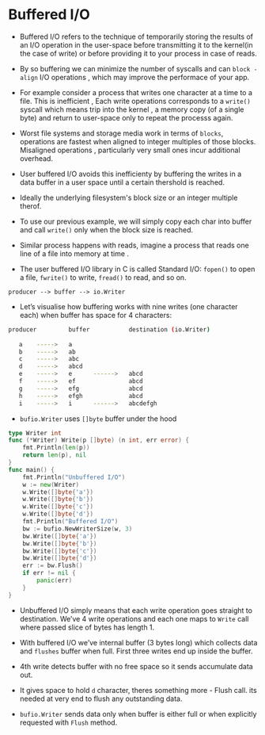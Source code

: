 # Buffered I/O

- Buffered I/O refers to the technique of temporarily storing the results of an I/O operation in the user-space before transmitting it to the kernel(in the case of write) or before providing it to your process in case of reads.

- By so buffering we can minimize the number of syscalls and can ``block -align`` I/O operations , which may improve the performace of your app. 

 - For example consider a process that writes one character at  a time to a file. This is inefficient , Each write operations corresponds to a ``write()`` syscall which means trip into the kernel , a memory copy (of a single byte) and return to user-space only to repeat the processs again.

 - Worst file systems and storage media work in terms of ``blocks``, operations are fastest when aligned to integer multiples of those blocks. Misaligned operations , particularly very small ones incur additional overhead.

 - User buffered I/O avoids this inefficienty by buffering the writes in a data buffer in a user space until a certain thershold is reached.

- Ideally the underlying filesystem's block size or an integer multiple therof.

- To use our previous example, we will simply copy each char into buffer and call ``write()`` only when the block size is reached.

- Similar process happens with reads, imagine a process that reads one line of a file into memory at time .

- The user buffered I/O library in C is called Standard I/O: ``fopen()`` to open a file, ``fwrite()`` to write, ``fread()`` to read, and so on.

``producer --> buffer --> io.Writer``

- Let’s visualise how buffering works with nine writes (one character each) when buffer has space for 4 characters:

```sh
producer         buffer           destination (io.Writer)
 
   a    ----->   a
   b    ----->   ab
   c    ----->   abc
   d    ----->   abcd
   e    ----->   e      ------>   abcd
   f    ----->   ef               abcd
   g    ----->   efg              abcd
   h    ----->   efgh             abcd
   i    ----->   i      ------>   abcdefgh

```

- ``bufio.Writer`` uses ``[]byte`` buffer under the hood 

```go
type Writer int
func (*Writer) Write(p []byte) (n int, err error) {
    fmt.Println(len(p))
    return len(p), nil
}
func main() {
    fmt.Println("Unbuffered I/O")
    w := new(Writer)
    w.Write([]byte{'a'})
    w.Write([]byte{'b'})
    w.Write([]byte{'c'})
    w.Write([]byte{'d'})
    fmt.Println("Buffered I/O")
    bw := bufio.NewWriterSize(w, 3)
    bw.Write([]byte{'a'})
    bw.Write([]byte{'b'})
    bw.Write([]byte{'c'})
    bw.Write([]byte{'d'})
    err := bw.Flush()
    if err != nil {
        panic(err)
    }
}
```

- Unbuffered I/O simply means that each write operation goes straight to destination. We’ve 4 write operations and each one maps to ``Write`` call where passed slice of bytes has length 1.

- With buffered I/O we’ve internal buffer (3 bytes long) which collects data and ``flushes`` buffer when full. First three writes end up inside the buffer.

- 4th write detects buffer with no free space so it sends accumulate data out.

- It gives space to hold ``d`` character, theres something more - Flush call. its needed at very end to flush any outstanding data.

- ``bufio.Writer`` sends data only when buffer is either full or when explicitly requested with ``Flush`` method.



